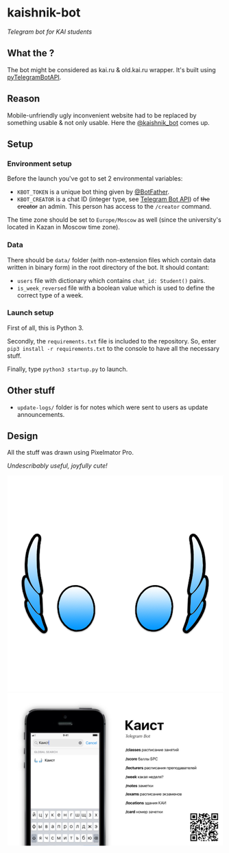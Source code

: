 # kaishnik-bot
_Telegram bot for KAI students_

## What the ?
The bot might be considered as kai.ru & old.kai.ru wrapper. It's built using [pyTelegramBotAPI][1].

## Reason
Mobile-unfriendly ugly inconvenient website had to be replaced by something usable & not only usable. Here the [@kaishnik_bot][2] comes up.

## Setup

### Environment setup
Before the launch you've got to set 2 environmental variables:
* `KBOT_TOKEN` is a unique bot thing given by [@BotFather][3].
* `KBOT_CREATOR` is a chat ID (integer type, see [Telegram Bot API][4]) of ~~the creator~~ an admin. This person has access to the `/creator` command.

The time zone should be set to `Europe/Moscow` as well (since the university's located in Kazan in Moscow time zone).

### Data
There should be `data/` folder (with non-extension files which contain data written in binary form) in the root directory of the bot. It should contant:
* `users` file with dictionary which contains `chat_id: Student()` pairs.
* `is_week_reversed` file with a boolean value which is used to define the correct type of a week. 

### Launch setup
First of all, this is Python 3.

Secondly, the `requirements.txt` file is included to the repository. So, enter `pip3 install -r requirements.txt` to the console to have all the necessary stuff.

Finally, type `python3 startup.py` to launch.

## Other stuff
* `update-logs/` folder is for notes which were sent to users as update announcements.

## Design
All the stuff was drawn using Pixelmator Pro. 

_Undescribably useful, joyfully cute!_

![kaishnik_bot logo][5]
![kaishnik_bot poster][6]


[1]: https://github.com/eternnoir/pyTelegramBotAPI "Repository of pyTelegramBotAPI"
[2]: https://telegram.me/kaishnik_bot "Open the bot in Telegram"
[3]: https://telegram.me/BotFather "Open BotFather in Telegram"
[4]: https://core.telegram.org/bots/api "Telegram Bot API official reference"
[5]: https://github.com/AiratK/kaishnik-bot/blob/master/design/logo.png "kaishnik-bot logo"
[6]: https://github.com/AiratK/kaishnik-bot/blob/master/design/poster.png "kaishnik-bot poster"

